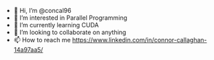 - 👋 Hi, I’m @concal96
- 👀 I’m interested in Parallel Programming
- 🌱 I’m currently learning CUDA
- 💞️ I’m looking to collaborate on anything
- 📫 How to reach me https://www.linkedin.com/in/connor-callaghan-14a97aa5/

<!---
concal96/concal96 is a ✨ special ✨ repository because its `README.md` (this file) appears on your GitHub profile.
You can click the Preview link to take a look at your changes.
--->
